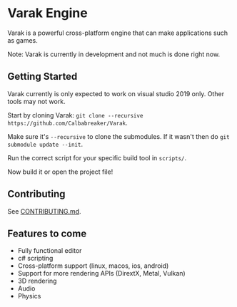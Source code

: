 # Varak Engine

Varak is a powerful cross-platform engine that can make applications such as games.  

Note: Varak is currently in development and not much is done right now.

## Getting Started

Varak currently is only expected to work on visual studio 2019 only. Other tools may not work.

Start by cloning Varak: `git clone --recursive https://github.com/Calbabreaker/Varak`.

Make sure it's `--recursive` to clone the submodules. If it wasn't then do `git submodule update --init`.

Run the correct script for your specific build tool in `scripts/`.

Now build it or open the project file!

## Contributing

See [CONTRIBUTING.md](.github/CONTRIBUTING.md).

## Features to come

- Fully functional editor
- c# scripting
- Cross-platform support (linux, macos, ios, android)
- Support for more rendering APIs (DirextX, Metal, Vulkan)
- 3D rendering
- Audio
- Physics
